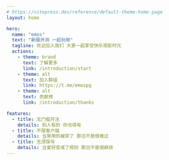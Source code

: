 ```yaml
---
# https://vitepress.dev/reference/default-theme-home-page
layout: home

hero:
  name: "emos"
  text: "新服开测 一起玩呀"
  tagline: 欢迎加入我们 大家一起享受快乐观影时光
  actions:
    - theme: brand
      text: 了解更多
      link: /introduction/start
    - theme: alt
      text: 加入群组
      link: https://t.me/emospg
    - theme: alt
      text: 贡献榜
      link: /introduction/thanks

features:
  - title: 无门槛开注
    details: 别人有的 你也得有
  - title: 不限客户端
    details: 当常用的被禁了 那岂不是很难过
  - title: 无须保号
    details: 当爱好变成了规则 那岂不是很麻烦
---
```


